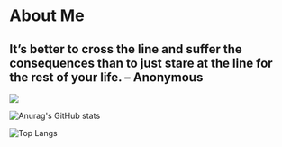 # About Me


##  It’s better to cross the line and suffer the consequences than to just stare at the line for the rest of your life. – Anonymous
![](https://komarev.com/ghpvc/?username=truongtv1399it&color=blue)

![Anurag's GitHub stats](https://github-readme-stats.vercel.app/api?username=rubybarschool&show_icons=true&theme=transparent)

![Top Langs](https://github-readme-stats.vercel.app/api/top-langs/?username=rubybarschool&layout=compact&show_icons=true&theme=transparent)

